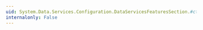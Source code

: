 ```yaml
---
uid: System.Data.Services.Configuration.DataServicesFeaturesSection.#ctor
internalonly: False
---
```

